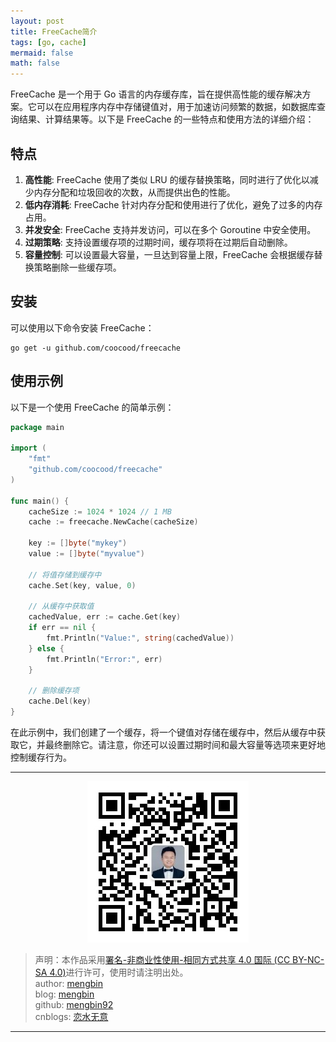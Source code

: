 ```yaml
---
layout: post
title: FreeCache简介
tags: [go, cache]
mermaid: false
math: false
---  
```


FreeCache 是一个用于 Go 语言的内存缓存库，旨在提供高性能的缓存解决方案。它可以在应用程序内存中存储键值对，用于加速访问频繁的数据，如数据库查询结果、计算结果等。以下是 FreeCache 的一些特点和使用方法的详细介绍：

## 特点

1. **高性能**: FreeCache 使用了类似 LRU 的缓存替换策略，同时进行了优化以减少内存分配和垃圾回收的次数，从而提供出色的性能。
2. **低内存消耗**: FreeCache 针对内存分配和使用进行了优化，避免了过多的内存占用。
3. **并发安全**: FreeCache 支持并发访问，可以在多个 Goroutine 中安全使用。
4. **过期策略**: 支持设置缓存项的过期时间，缓存项将在过期后自动删除。
5. **容量控制**: 可以设置最大容量，一旦达到容量上限，FreeCache 会根据缓存替换策略删除一些缓存项。

## 安装

可以使用以下命令安装 FreeCache：

```shell
go get -u github.com/coocood/freecache
```

## 使用示例

以下是一个使用 FreeCache 的简单示例：

```go
package main

import (
    "fmt"
    "github.com/coocood/freecache"
)

func main() {
    cacheSize := 1024 * 1024 // 1 MB
    cache := freecache.NewCache(cacheSize)

    key := []byte("mykey")
    value := []byte("myvalue")

    // 将值存储到缓存中
    cache.Set(key, value, 0)

    // 从缓存中获取值
    cachedValue, err := cache.Get(key)
    if err == nil {
        fmt.Println("Value:", string(cachedValue))
    } else {
        fmt.Println("Error:", err)
    }

    // 删除缓存项
    cache.Del(key)
}
```

在此示例中，我们创建了一个缓存，将一个键值对存储在缓存中，然后从缓存中获取它，并最终删除它。请注意，你还可以设置过期时间和最大容量等选项来更好地控制缓存行为。

---

<div align="center">
  <img src="../img/qrcode_wechat.jpg" alt="孟斯特">
</div>

> 声明：本作品采用[署名-非商业性使用-相同方式共享 4.0 国际 (CC BY-NC-SA 4.0)](https://creativecommons.org/licenses/by-nc-sa/4.0/deed.zh)进行许可，使用时请注明出处。  
> author: [mengbin](mengbin1992@outlook.com)  
> blog: [mengbin](https://mengbin.top)  
> github: [mengbin92](https://mengbin92.github.io/)  
> cnblogs: [恋水无意](https://www.cnblogs.com/lianshuiwuyi/)  

---
